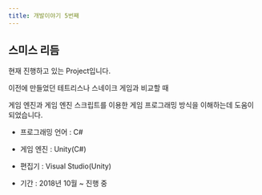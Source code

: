 ```yaml
---
title: 개발이야기 5번째
---
```


## 스미스 리듬

현재 진행하고 있는 Project입니다.

이전에 만들었던 테트리스나 스네이크 게임과 비교할 때

게임 엔진과 게임 엔진 스크립트를 이용한 게임 프로그래밍 방식을 이해하는데 도움이 되었습니다.

* 프로그래밍 언어 : C#

* 게임 엔진 : Unity(C#)

* 편집기 : Visual Studio(Unity)

* 기간 : 2018년 10월 ~ 진행 중